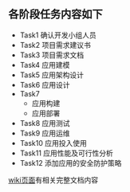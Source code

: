 ﻿## 各阶段任务内容如下
* Task1 确认开发小组人员
* Task2 项目需求建议书
* Task3 项目需求文档
* Task4 应用建模
* Task5 应用架构设计
* Task6 应用设计
* Task7
    * 应用构建
    * 应用部署
* Task8 应用测试
* Task9 应用运维
* Task10 应用投入使用
* Task11 应用性能及可行性分析
* Task12 添加应用的安全防护策略

[wiki页面](https://github.com/WEASP/our-project/wiki)有相关完整文档内容
